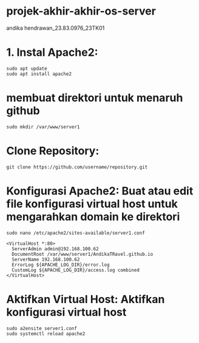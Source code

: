 # projek-akhir-akhir-os-server
andika hendrawan_23.83.0976_23TK01

# 1. Instal Apache2:
    sudo apt update
    sudo apt install apache2

# membuat direktori untuk menaruh github
    sudo mkdir /var/www/server1

# Clone Repository:
    git clone https://github.com/username/repository.git

# Konfigurasi Apache2: Buat atau edit file konfigurasi virtual host untuk mengarahkan domain ke direktori
    sudo nano /etc/apache2/sites-available/server1.conf
    
    <VirtualHost *:80>
      ServerAdmin admin@192.168.100.62
      DocumentRoot /var/www/server1/AndikaTRavel.github.io
      ServerName 192.168.100.62
      ErrorLog ${APACHE_LOG_DIR}/error.log
      CustomLog ${APACHE_LOG_DIR}/access.log combined
    </VirtualHost>

# Aktifkan Virtual Host: Aktifkan konfigurasi virtual host

    sudo a2ensite server1.conf
    sudo systemctl reload apache2
